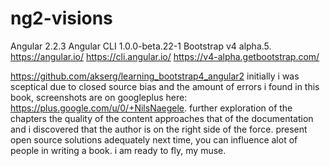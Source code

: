# ng2-visions
Angular 2.2.3 Angular CLI 1.0.0-beta.22-1 Bootstrap v4 alpha.5.
https://angular.io/ 
https://cli.angular.io/
https://v4-alpha.getbootstrap.com/

https://github.com/akserg/learning_bootstrap4_angular2 initially i was sceptical due to closed source bias and the amount of errors i found in this book, screenshots are on googleplus here: https://plus.google.com/u/0/+NilsNaegele. further exploration of the chapters the quality of the content approaches that of the documentation and i discovered that the author is on the right side of the force. present open source solutions adequately next time, you can influence alot of people in writing a book. i am ready to fly, my muse.
